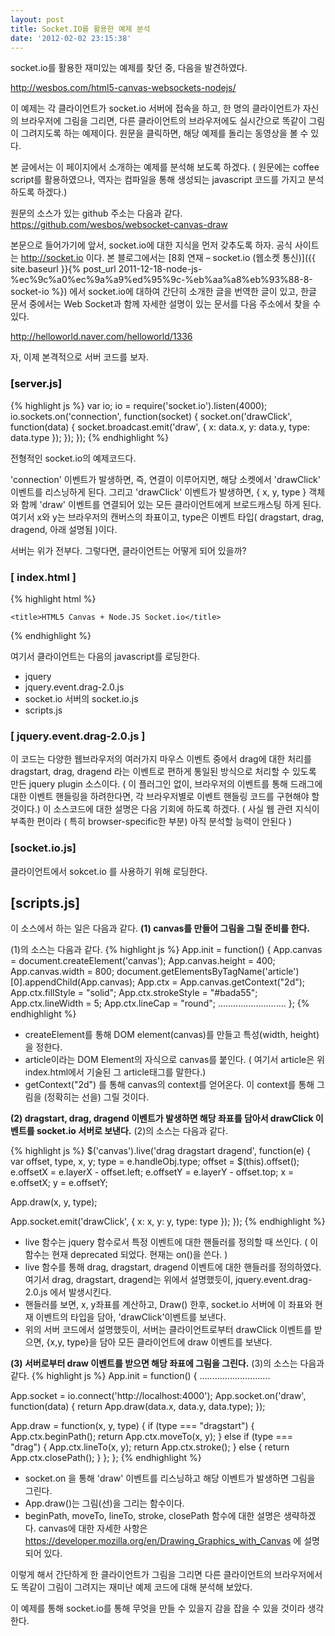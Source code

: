 ```yaml
---
layout: post
title: Socket.IO를 활용한 예제 분석
date: '2012-02-02 23:15:38'
---
```


socket.io를 활용한 재미있는 예제를 찾던 중, 다음을 발견하였다.

<a href="http://wesbos.com/html5-canvas-websockets-nodejs/">http://wesbos.com/html5-canvas-websockets-nodejs/</a>

이 예제는 각 클라이언트가 socket.io 서버에 접속을 하고, 한 명의 클라이언트가 자신의 브라우저에 그림을 그리면, 다른 클라이언트의 브라우저에도 실시간으로 똑같이 그림이 그려지도록 하는 예제이다. 원문을 클릭하면, 해당 예제를 돌리는 동영상을 볼 수 있다.

본 글에서는 이 페이지에서 소개하는 예제를 분석해 보도록 하겠다.
( 원문에는 coffee script를 활용하였으나, 역자는 컴파일을 통해 생성되는 javascript 코드를 가지고 분석하도록 하겠다.)

원문의 소스가 있는 github 주소는 다음과 같다.
<a href="https://github.com/wesbos/websocket-canvas-draw">https://github.com/wesbos/websocket-canvas-draw</a>

본문으로 들어가기에 앞서, socket.io에 대한 지식을 먼저 갖추도록 하자.
공식 사이트는 <a href="http://socket.io">http://socket.io</a> 이다.
본 블로그에서는 [8회 연재 – socket.io (웹소켓 통신)]({{ site.baseurl }}{% post_url 2011-12-18-node-js-%ec%9c%a0%ec%9a%a9%ed%95%9c-%eb%aa%a8%eb%93%88-8-socket-io %}) 에서 socket.io에 대하여 간단히 소개한 글을 번역한 글이 있고, 한글 문서 중에서는 Web Socket과 함께 자세한 설명이 있는 문서를 다음 주소에서 찾을 수 있다.

<a href="http://helloworld.naver.com/helloworld/1336">http://helloworld.naver.com/helloworld/1336</a>

자, 이제 본격적으로 서버 코드를 보자.
<h3><span style="color: #000000;"><strong>[server.js]</strong></span></h3>
{% highlight js %}
var io;
io = require('socket.io').listen(4000);
io.sockets.on('connection', function(socket) {
  socket.on('drawClick', function(data) {
    socket.broadcast.emit('draw', {
      x: data.x,
      y: data.y,
      type: data.type
    });
  });
});
{% endhighlight %}

전형적인 socket.io의 예제코드다.

'connection' 이벤트가 발생하면, 즉, 연결이 이루어지면, 해당 소켓에서 'drawClick' 이벤트를 리스닝하게 된다.
그리고 'drawClick' 이벤트가 발생하면, { x, y, type } 객체와 함께 'draw' 이벤트를 연결되어 있는 모든 클라이언트에게 브로드캐스팅 하게 된다. 여기서 x와 y는 브라우저의 캔버스의 좌표이고, type은 이벤트 타입( dragstart, drag, dragend, 아래 설명됨 )이다.

서버는 위가 전부다. 그렇다면, 클라이언트는 어떻게 되어 있을까?
<h3><strong>[ index.html ]</strong></h3>
{% highlight html %}
<!DOCTYPE HTML>
<html>
<head>
    <meta charset="UTF-8">
    <script type="text/javascript" src="http://ajax.googleapis.com/ajax/libs/jquery/1.6.2/jquery.min.js"></script>
    <script type="text/javascript" src="js/jquery.event.drag-2.0.js"></script>
    <script src="http://localhost:4000/socket.io/socket.io.js"></script>
    <script type="text/javascript" src="scripts.js"></script>
    <link rel="stylesheet" href="style.css" />

    <title>HTML5 Canvas + Node.JS Socket.io</title>
</head>
<body>
    <article><!-- our canvas will be inserted here--></article>
</body>
{% endhighlight %}

여기서 클라이언트는 다음의 javascript를 로딩한다.
- jquery
- jquery.event.drag-2.0.js
- socket.io 서버의 socket.io.js
- scripts.js
<h3><strong>[ jquery.event.drag-2.0.js ]</strong></h3>
이 코드는 다양한 웹브라우저의 여러가지 마우스 이벤트 중에서 drag에 대한 처리를 dragstart, drag, dragend 라는 이벤트로 편하게 통일된 방식으로 처리할 수 있도록 만든 jquery plugin 소스이다. ( 이 플러그인 없이, 브라우저의 이벤트를 통해 드래그에 대한 이벤트 핸들링을 하려한다면, 각 브라우저별로 이벤트 핸들링 코드를 구현해야 할 것이다.) 이 소스코드에 대한 설명은 다음 기회에 하도록 하겠다. ( 사실 웹 관련 지식이 부족한 편이라 ( 특히 browser-specific한 부분) 아직 분석할 능력이 안된다 )
<h3><strong>[socket.io.js]</strong></h3>
클라이언트에서 sokcet.io 를 사용하기 위해 로딩한다.
<h2><strong>[scripts.js]</strong></h2>
이 소스에서 하는 일은 다음과 같다.
<strong>(1) canvas를 만들어 그림을 그릴 준비를 한다.</strong>

(1)의 소스는 다음과 같다.
{% highlight js %}
App.init = function() {
  App.canvas = document.createElement('canvas');
  App.canvas.height = 400;
  App.canvas.width = 800;
  document.getElementsByTagName('article')[0].appendChild(App.canvas);
  App.ctx = App.canvas.getContext("2d");
  App.ctx.fillStyle = "solid";
  App.ctx.strokeStyle = "#bada55";
  App.ctx.lineWidth = 5;
  App.ctx.lineCap = "round";
  ...........................
};
{% endhighlight %}

- createElement를 통해 DOM element(canvas)를 만들고 특성(width, height)을 정한다.
- article이라는 DOM Element의 자식으로 canvas를 붙인다. ( 여기서 article은 위 index.html에서 기술된 그 article태그를 말한다.)
- getContext("2d") 를 통해 canvas의 context를 얻어온다. 이 context를 통해 그림을 (정확히는 선을) 그릴 것이다.

<strong>(2) dragstart, drag, dragend 이벤트가 발생하면 해당 좌표를 담아서 drawClick 이벤트를 socket.io 서버로 보낸다.</strong> (2)의 소스는 다음과 같다.

{% highlight js %}
$('canvas').live('drag dragstart dragend', function(e) {
  var offset, type, x, y;
  type = e.handleObj.type;
  offset = $(this).offset();
  e.offsetX = e.layerX - offset.left;
  e.offsetY = e.layerY - offset.top;
  x = e.offsetX;
  y = e.offsetY;

  App.draw(x, y, type);

  App.socket.emit('drawClick', {
    x: x,
    y: y,
    type: type
  });
});
{% endhighlight %}

- live 함수는 jquery 함수로서 특정 이벤트에 대한 핸들러를 정의할 때 쓰인다. ( 이 함수는 현재 deprecated 되었다. 현재는 on()을 쓴다. )
- live 함수를 통해 drag, dragstart, dragend 이벤트에 대한 핸들러를 정의하였다. 여기서 drag, dragstart, dragend는 위에서 설명했듯이, jquery.event.drag-2.0.js 에서 발생시킨다.
- 핸들러를 보면, x, y좌표를 계산하고, Draw() 한후, socket.io 서버에 이 좌표와 현재 이벤트의 타입을 담아, 'drawClick'이벤트를 보낸다.
- 위의 서버 코드에서 설명했듯이, 서버는 클라이언트로부터 drawClick 이벤트를 받으면, {x,y, type}을 담아 모든 클라이언트에 draw 이벤트를 보낸다.

<strong>(3) 서버로부터 draw 이벤트를 받으면 해당 좌표에 그림을 그린다.</strong>
(3)의 소스는 다음과 같다.
{% highlight js %}
App.init = function() {
  ............................

  App.socket = io.connect('http://localhost:4000');
  App.socket.on('draw', function(data) {
    return App.draw(data.x, data.y, data.type);
  });

  App.draw = function(x, y, type) {
    if (type === "dragstart") {
      App.ctx.beginPath();
      return App.ctx.moveTo(x, y);
    } else if (type === "drag") {
      App.ctx.lineTo(x, y);
      return App.ctx.stroke();
    } else {
      return App.ctx.closePath();
    }
  };
};
{% endhighlight %}

- socket.on 을 통해 'draw' 이벤트를 리스닝하고 해당 이벤트가 발생하면 그림을 그린다.
- App.draw()는 그림(선)을 그리는 함수이다.
- beginPath, moveTo, lineTo, stroke, closePath 함수에 대한 설명은 생략하겠다. canvas에 대한 자세한 사항은 <a href="https://developer.mozilla.org/en/Drawing_Graphics_with_Canvas">https://developer.mozilla.org/en/Drawing_Graphics_with_Canvas</a> 에 설명되어 있다.

이렇게 해서 간단하게 한 클라이언트가 그림을 그리면 다른 클라이언트의 브라우저에서도 똑같이 그림이 그려지는 재미난 예제 코드에 대해 분석해 보았다.

이 예제를 통해 socket.io를 통해 무엇을 만들 수 있을지 감을 잡을 수 있을 것이라 생각한다.
